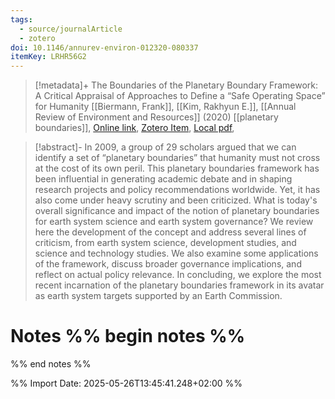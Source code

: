 ```yaml
---
tags:
  - source/journalArticle
  - zotero
doi: 10.1146/annurev-environ-012320-080337
itemKey: LRHR56G2
---
```

>[!metadata]+
> The Boundaries of the Planetary Boundary Framework: A Critical Appraisal of Approaches to Define a “Safe Operating Space” for Humanity
> [[Biermann, Frank]], [[Kim, Rakhyun E.]], 
> [[Annual Review of Environment and Resources]] (2020)
> [[planetary boundaries]], 
> [Online link](https://www.annualreviews.org/content/journals/10.1146/annurev-environ-012320-080337), [Zotero Item](zotero://select/library/items/LRHR56G2), [Local pdf](file://C:/Users/aburg/Documents/references/zotero/storage/P9RN7GJX/Biermann2020_BoundariesPlanetary.pdf), 

>[!abstract]-
>In 2009, a group of 29 scholars argued that we can identify a set of “planetary boundaries” that humanity must not cross at the cost of its own peril. This planetary boundaries framework has been influential in generating academic debate and in shaping research projects and policy recommendations worldwide. Yet, it has also come under heavy scrutiny and been criticized. What is today&apos;s overall significance and impact of the notion of planetary boundaries for earth system science and earth system governance? We review here the development of the concept and address several lines of criticism, from earth system science, development studies, and science and technology studies. We also examine some applications of the framework, discuss broader governance implications, and reflect on actual policy relevance. In concluding, we explore the most recent incarnation of the planetary boundaries framework in its avatar as earth system targets supported by an Earth Commission.

# Notes %% begin notes %%

%% end notes %%




%% Import Date: 2025-05-26T13:45:41.248+02:00 %%
